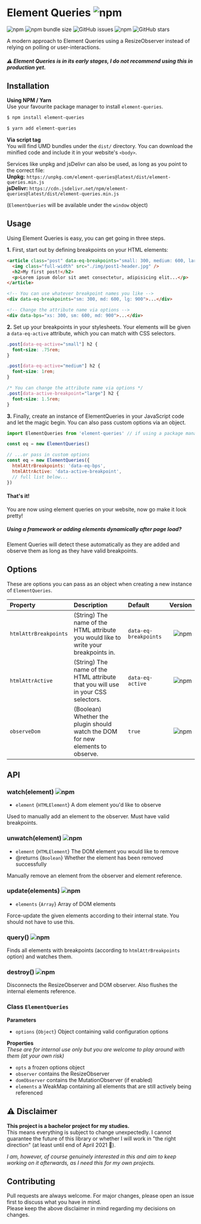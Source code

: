 # Element Queries ![npm](https://img.shields.io/npm/v/element-queries?label=%20&style=for-the-badge)

![npm](https://img.shields.io/npm/v/element-queries?style=flat-square)
![npm bundle size](https://img.shields.io/bundlephobia/minzip/element-queries?label=gzip&style=flat-square)
![GitHub issues](https://img.shields.io/github/issues/daniandl/element-queries?style=flat-square)
![npm](https://img.shields.io/npm/dm/element-queries?style=flat-square)
![GitHub stars](https://img.shields.io/github/stars/daniandl/element-queries?logo=github&style=flat-square)

A modern approach to Element Queries using a ResizeObserver instead of relying on polling or user-interactions.
##### ⚠ Element Queries is in its early stages, I do not recommend using this in production yet.

## Installation

**Using NPM / Yarn**  
Use your favourite package manager to install `element-queries`.

```bash
$ npm install element-queries

$ yarn add element-queries
```

**Via script tag**  
You will find UMD bundles under the `dist/` directory. You can download the minified code and include it in your website's `<body>`.
 
Services like unpkg and jsDelivr can also be used, as long as you point to the correct file:  
**Unpkg:** `https://unpkg.com/element-queries@latest/dist/element-queries.min.js`  
**jsDelivr:** `https://cdn.jsdelivr.net/npm/element-queries@latest/dist/element-queries.min.js`  

(`ElementQueries` will be available under the `window` object)

<!-- ## Browser support -->

## Usage

Using Element Queries is easy, you can get going in three steps.  

**1.** First, start out by defining breakpoints on your HTML elements:

```html
<article class="post" data-eq-breakpoints="small: 300, medium: 600, large: 900">
  <img class="full-width" src="./img/post1-header.jpg" />
  <h2>My first post!</h2>
  <p>Lorem ipsum dolor sit amet consectetur, adipisicing elit...</p>
</article>

<!-- You can use whatever breakpoint names you like -->
<div data-eq-breakpoints="sm: 300, md: 600, lg: 900">...</div>

<!-- Change the attribute name via options -->
<div data-bps="xs: 300, sm: 600, md: 900">...</div>
```

**2.** Set up your breakpoints in your stylesheets. Your elements will be given a `data-eq-active` attribute, which you can match with CSS selectors.

```css
.post[data-eq-active="small"] h2 {
  font-size: .75rem;
}

.post[data-eq-active="medium"] h2 {
  font-size: 1rem;
}

/* You can change the attribute name via options */
.post[data-active-breakpoint="large"] h2 {
  font-size: 1.5rem;
}
```

**3.** Finally, create an instance of ElementQueries in your JavaScript code and let the magic begin. You can also pass custom options via an object.

```js
import ElementQueries from 'element-queries' // if using a package manager

const eq = new ElementQueries()

// ...or pass in custom options
const eq = new ElementQueries({
  htmlAttrBreakpoints: 'data-eq-bps',
  htmlAttrActive: 'data-active-breakpoint',
  // full list below...
})
```

#### That's it!
You are now using element queries on your website, now go make it look pretty!

##### Using a framework or adding elements dynamically after page load?
Element Queries will detect these automatically as they are added and observe them as long as they have valid breakpoints.
<!-- This can also be disabled via options. -->

<!-- ## How it works -->

## Options
These are options you can pass as an object when creating a new instance of `ElementQueries`.

**Property**|**Description**|**Default**|**Version**
:--|:--|:--|--:
`htmlAttrBreakpoints`|(String) The name of the HTML attribute you would like to write your breakpoints in.|`data-eq-breakpoints`|![npm](https://img.shields.io/badge/-v0.3.0+-orange?style=flat-square)
`htmlAttrActive`|(String) The name of the HTML attribute that you will use in your CSS selectors.|`data-eq-active`|![npm](https://img.shields.io/badge/-v0.3.0+-orange?style=flat-square)
`observeDom`|(Boolean) Whether the plugin should watch the DOM for new elements to observe.|`true`| ![npm](https://img.shields.io/badge/-v0.4.0+-orange?style=flat-square)

## API

### watch(element) ![npm](https://img.shields.io/badge/-v0.3.0+-orange?style=flat-square)

* `element` {`HTMLElement`} A dom element you'd like to observe

Used to manually add an element to the observer. Must have valid breakpoints.

### unwatch(element) ![npm](https://img.shields.io/badge/-v0.4.0+-orange?style=flat-square)

* `element` {`HTMLElement`} The DOM element you would like to remove
* @returns {`Boolean`}  Whether the element has been removed successfully

Manually remove an element from the observer and element reference.

### update(elements) ![npm](https://img.shields.io/badge/-v0.3.0+-orange?style=flat-square)

* `elements` {`Array`} Array of DOM elements

Force-update the given elements according to their internal state. You should not have to use this.

### query() ![npm](https://img.shields.io/badge/-v0.4.0+-orange?style=flat-square)

Finds all elements with breakpoints (according to `htmlAttrBreakpoints` option) and watches them.

### destroy() ![npm](https://img.shields.io/badge/-v0.3.0+-orange?style=flat-square)

Disconnects the ResizeObserver and DOM observer. Also flushes the internal elements reference.

### Class `ElementQueries`

**Parameters**  
* `options` {`Object`} Object containing valid configuration options

**Properties**  
*These are for internal use only but you are welcome to play around with them (at your own risk)*
* `opts` a frozen options object
* `observer` contains the ResizeObserver
* `domObserver` contains the MutationObserver (if enabled)
* `elements` a WeakMap containing all elements that are still actively being referenced

<!-- ## Motivation -->

## ⚠ Disclaimer

**This project is a bachelor project for my studies.**  
This means everything is subject to change unexpectedly. I cannot guarantee the future of this library or whether I will work in "the right direction" (at least until end of April 2021 🙂).

*I am, however, of course genuinely interested in this and aim to keep working on it afterwards, as I need this for my own projects.*

## Contributing

Pull requests are always welcome. For major changes, please open an issue first to discuss what you have in mind.  
Please keep the above disclaimer in mind regarding my decisions on changes.
